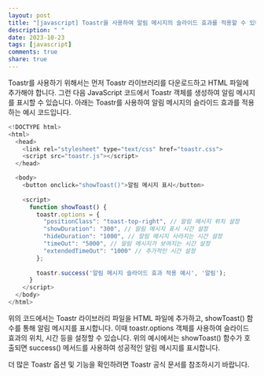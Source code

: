 ```yaml
---
layout: post
title: "[javascript] Toastr을 사용하여 알림 메시지의 슬라이드 효과를 적용할 수 있나요?"
description: " "
date: 2023-10-23
tags: [javascript]
comments: true
share: true
---
```


Toastr를 사용하기 위해서는 먼저 Toastr 라이브러리를 다운로드하고 HTML 파일에 추가해야 합니다. 그런 다음 JavaScript 코드에서 Toastr 객체를 생성하여 알림 메시지를 표시할 수 있습니다. 아래는 Toastr를 사용하여 알림 메시지의 슬라이드 효과를 적용하는 예시 코드입니다.

```javascript
<!DOCTYPE html>
<html>
  <head>
    <link rel="stylesheet" type="text/css" href="toastr.css">
    <script src="toastr.js"></script>
  </head>

  <body>
    <button onclick="showToast()">알림 메시지 표시</button>
    
    <script>
      function showToast() {
        toastr.options = {
          "positionClass": "toast-top-right", // 알림 메시지 위치 설정
          "showDuration": "300", // 알림 메시지 표시 시간 설정
          "hideDuration": "1000", // 알림 메시지 사라지는 시간 설정
          "timeOut": "5000", // 알림 메시지가 보여지는 시간 설정
          "extendedTimeOut": "1000" // 추가적인 시간 설정
        };
        
        toastr.success('알림 메시지 슬라이드 효과 적용 예시', '알림');
      }
    </script>
  </body>
</html>
```

위의 코드에서는 Toastr 라이브러리 파일을 HTML 파일에 추가하고, showToast() 함수를 통해 알림 메시지를 표시합니다. 이때 toastr.options 객체를 사용하여 슬라이드 효과의 위치, 시간 등을 설정할 수 있습니다. 위의 예시에서는 showToast() 함수가 호출되면 success() 메서드를 사용하여 성공적인 알림 메시지를 표시합니다.

더 많은 Toastr 옵션 및 기능을 확인하려면 Toastr 공식 문서를 참조하시기 바랍니다.